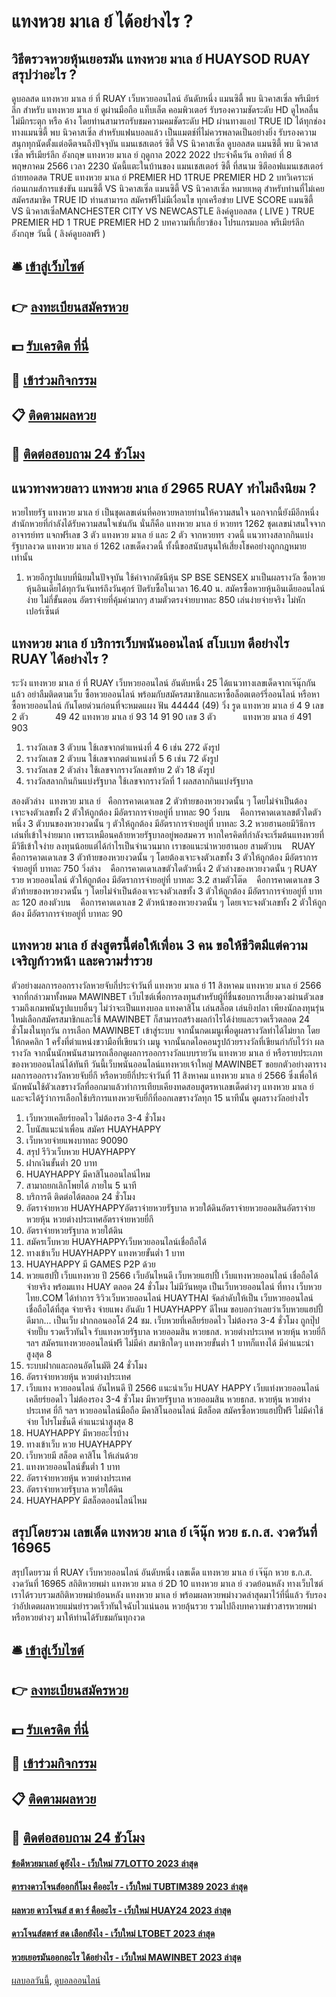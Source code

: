 # แทงหวย มาเล ย์ ได้อย่างไร ?
## วิธีตรวจหวยหุ้นเยอรมัน แทงหวย มาเล ย์ HUAYSOD RUAY สรุปว่าอะไร ?
ดูบอลสด แทงหวย มาเล ย์ ที่ RUAY เว็บหวยออนไลน์ อันดับหนึ่ง แมนซิตี้ พบ นิวคาสเซิ่ล พรีเมียร์ลีก สำหรับ แทงหวย มาเล ย์ ดูผ่านมือถือ แท็บเล็ต คอมพิวเตอร์ รับรองความชัดระดับ HD ดูไหลลื่น ไม่มีกระตุก หรือ ค้าง โดยท่านสามารถรับชมความคมชัดระดับ HD ผ่านทางแอป TRUE ID ได้ทุกช่องทางแมนซิตี้ พบ นิวคาสเซิ่ล สำหรับแฟนบอลแล้ว เป็นแมตช์ที่ไม่ควรพลาดเป็นอย่างยิ่ง รับรองความสนุกทุกนัดตั้งแต่อดีตจนถึงปัจจุบัน
แมนเชสเตอร์ ซิตี้ VS นิวคาสเซิ่ล
ดูบอลสด แมนซิตี้ พบ นิวคาสเซิ่ล พรีเมียร์ลีก อังกฤษ แทงหวย มาเล ย์ ฤดูกาล 2022 2022 ประจำคืนวัน อาทิตย์ ที่ 8 พฤษภาคม 2566 เวลา 2230 นัดนี้แตะในบ้านของ แมนเชสเตอร์ ซิตี้ ที่สนาม ซิตีออฟแมนเชสเตอร์ ถ่ายทอดสด TRUE แทงหวย มาเล ย์ PREMIER HD 1TRUE PREMIER HD 2
บทวิเคราะห์ก่อนเกมส์การแข่งขัน แมนซิตี้ VS นิวคาสเซิ่ล
แมนซิตี้ VS นิวคาสเซิ่ล
หมายเหตุ สำหรับท่านที่ไม่เคยสมัครสมาชิค TRUE ID ท่านสามารถ สมัครฟรีไม่มีเงื่อนไข ทุกเครือข่าย
LIVE SCORE แมนซิตี้ VS นิวคาสเซิ่ลMANCHESTER CITY VS NEWCASTLE
ลิงค์ดูบอลสด ( LIVE )
 TRUE PREMIER HD 1 
 TRUE PREMIER HD 2 
บทความที่เกี่ยวข้อง
โปรแกรมบอล พรีเมียร์ลีก อังกฤษ วันนี้ ( ลิงค์ดูบอลฟรี )

## 🛎 [เข้าสู่เว็บไซต์](https://bit.ly/3BG5bNw)
## 👉 [ลงทะเบียนสมัครหวย](https://bit.ly/3BG5bNw)
## 💵 [รับเครดิต ที่นี่](https://bit.ly/3C3mvgS)
## 👑 [เข้าร่วมกิจกรรม](https://bit.ly/3C3mvgS)
## 📋 [ติดตามผลหวย](https://bit.ly/3C3mvgS)
## 📱 [ติดต่อสอบถาม 24 ชัวโมง](https://bit.ly/3C3mvgS)

## แนวทางหวยลาว แทงหวย มาเล ย์ 2965 RUAY ทำไมถึงนิยม ?
หวยไทยรัฐ แทงหวย มาเล ย์ เป็นชุดเลขเด่นที่คอหวยหลายท่านให้ความสนใจ นอกจากนี้ยังมีอีกหนึ่งสำนักหวยที่กำลังได้รับความสนใจเช่นกัน นั่นก็คือ แทงหวย มาเล ย์ หวยทร 1262 ชุดเลขน่าสนใจจากอาจารย์ทร แจกฟรีเลข 3 ตัว แทงหวย มาเล ย์ และ 2 ตัว จากหวยทร งวดนี้ แนวทางสลากกินแบ่งรัฐบาลงวด แทงหวย มาเล ย์ 1262 เลขเด็ดงวดนี้ ทั้งนี้ขอสนับสนุนให้เสี่ยงโชคอย่างถูกกฎหมายเท่านั้น
1. หวยอีกรูปแบบที่นิยมในปัจจุบัน ใช้ค่าจากดัชนีหุ้น SP BSE SENSEX มาเป็นผลรางวัล ซื้อหวยหุ้นอินเดียได้ทุกวันจันทร์ถึงวันศุกร์ ปิดรับซื้อในเวลา 16.40 น. สมัครซื้อหวยหุ้นอินเดียออนไลน์ง่าย ไม่กี่ขั้นตอน อัตราจ่ายที่คุ้มค่ามากๆ สามตัวตรงจ่ายบาทละ 850 เล่นง่ายจ่ายจริง ไม่หักเปอร์เซ็นต์

## แทงหวย มาเล ย์ บริการเว็บพนันออนไลน์ สโบเบท ดีอย่างไร RUAY ได้อย่างไร ?
ระวัง แทงหวย มาเล ย์ ที่ RUAY เว็บหวยออนไลน์ อันดับหนึ่ง 25
ได้แนวทางเลขเด็ดจากเจ๊นุ๊กกันแล้ว อย่าลืมติดตามเว็บ ซื้อหวยออนไลน์ พร้อมกับสมัครสมาชิกและหาซื้อล็อตเตอร์รี่ออนไลน์ หรือหาซื้อหวยออนไลน์ กันโดยด่วนก่อนที่จะหมดแผง
ฟัน 44444 (49)
วิ่ง รูด แทงหวย มาเล ย์ 4 9
เลข 2 ตัว           49 42 แทงหวย มาเล ย์ 93 14 91 90
เลข 3 ตัว           แทงหวย มาเล ย์ 491 903
1. รางวัลเลข 3 ตัวบน ใช้เลขจากตำแหน่งที่ 4 6 เช่น 272 ดังรูป
2. รางวัลเลข 2 ตัวบน ใช้เลขจากตตำแหน่งที่ 5 6 เช่น 72 ดังรูป
3. รางวัลเลข 2 ตัวล่าง ใช้เลขจากรางวัลเลขท้าย 2 ตัว 18 ดังรูป
4. รางวัลสลากกินกินแบ่งรัฐบาล ใช้เลขจากรางวัลที่ 1 ผลสลากกินแบ่งรัฐบาล

สองตัวล่าง  แทงหวย มาเล ย์   คือการคาดเดาเลข 2 ตัวท้ายของหวยงวดนั้น ๆ โดยไม่จำเป็นต้องเจาะจงตัวเลขทั้ง 2 ตัวให้ถูกต้อง มีอัตราการจ่ายอยู่ที่ บาทละ 90
วิ่งบน    คือการคาดเดาเลขตัวใดตัวหนึ่ง 3 ตัวบนของหวยงวดนั้น ๆ ตัวให้ถูกต้อง มีอัตราการจ่ายอยู่ที่ บาทละ 3.2
หวยฮานอยมีวิธีการเล่นที่เข้าใจง่ายมาก เพราะเหมือนคล้ายหวยรัฐบาลอยู่พอสมควร หากใครคิดที่กำลังจะเริ่มต้นแทงหวยที่มีวิธีเข้าใจง่าย ลงทุนน้อยแต่ได้กำไรเป็นจำนวนมาก เราขอแนะนำหวยฮานอย
สามตัวบน    RUAY คือการคาดเดาเลข 3 ตัวท้ายของหวยงวดนั้น ๆ โดยต้องเจาะจงตัวเลขทั้ง 3 ตัวให้ถูกต้อง มีอัตราการจ่ายอยู่ที่ บาทละ 750
วิ่งล่าง    คือการคาดเดาเลขตัวใดตัวหนึ่ง 2 ตัวล่างของหวยงวดนั้น ๆ RUAY รวย หวยออนไลน์ ตัวให้ถูกต้อง มีอัตราการจ่ายอยู่ที่ บาทละ 3.2
สามตัวโต๊ด    คือการคาดเดาเลข 3 ตัวท้ายของหวยงวดนั้น ๆ โดยไม่จำเป็นต้องเจาะจงตัวเลขทั้ง 3 ตัวให้ถูกต้อง มีอัตราการจ่ายอยู่ที่ บาทละ 120
สองตัวบน    คือการคาดเดาเลข 2 ตัวหน้าของหวยงวดนั้น ๆ โดยเจาะจงตัวเลขทั้ง 2 ตัวให้ถูกต้อง มีอัตราการจ่ายอยู่ที่ บาทละ 90

## แทงหวย มาเล ย์ ส่งสูตรนี้ต่อให้เพื่อน 3 คน ขอให้ชีวิตมีแต่ความเจริญก้าวหน้า และความร่ำรวย
ตัวอย่างผลการออกรางวัลหวยจับกี่ประจำวันที่ แทงหวย มาเล ย์ 11 สิงหาคม แทงหวย มาเล ย์ 2566
จากที่กล่าวมาทั้งหมด MAWINBET เว็บไซต์เพื่อการลงทุนสำหรับผู้ที่ชื่นชอบการเสี่ยงดวงผ่านตัวเลขรวมถึงเกมพนันรูปแบบอื่นๆ ไม่ว่าจะเป็นแทงบอล แทงคาสิโน เล่นสล็อต เล่นยิงปลา เพียงนักลงทุนรุ่นใหม่เลือกสมัครสมาชิกและใช้ MAWINBET ก็สามารถสร้างผลกำไรได้ง่ายและรวดเร็วตลอด 24 ชั่วโมงในทุกวัน
การเลือก MAWINBET เข้าสู่ระบบ จากนั้นกดเมนูเพื่อดูผลรางวัลทำได้ไม่ยาก โดยให้กดคลิก 1 ครั้งที่ตำแหน่งขวามือที่เขียนว่า เมนู จากนั้นกดไอคอนรูปถ้วยรางวัลที่เขียนกำกับไว้ว่า ผลรางวัล จากนั้นนักพนันสามารถเลือกดูผลการออกรางวัลแบบรายวัน แทงหวย มาเล ย์ หรือรายประเภทของหวยออนไลน์ได้ทันที
วันนี้เว็บพนันออนไลน์แทงหวยเจ้าใหญ่ MAWINBET ขอยกตัวอย่างตารางผลการออกรางวัลหวยจับยี่กี หรือหวยยีกี่ประจำวันที่ 11 สิงหาคม แทงหวย มาเล ย์ 2566 ซึ่งเพื่อให้นักพนันใช้ตัวเลขรางวัลที่ออกมาแล้วทำการเทียบเคียงทดสอบสูตรหาเลขเด็ดต่างๆ แทงหวย มาเล ย์ และจะได้รู้ว่าการเลือกใช้บริการแทงหวยจับยี่กีที่ออกเลขรางวัลทุก 15 นาทีนั้น ดูผลรางวัลอย่างไร
1. เว็บหวยเคลียร์ยอดไว ไม่ต้องรอ 3-4 ชั่วโมง
2. โบนัสแนะนำเพื่อน สมัคร HUAYHAPPY
3. เว็บหวยจ่ายแพงบาทละ 90090
4. สรุป รีวิวเว็บหวย HUAYHAPPY
5. ฝากเงินขั้นต่ำ 20 บาท
6. HUAYHAPPY มีคาสิโนออนไลน์ไหม
7. สามาถยกเลิกโพยได้ ภายใน 5 นาที
8. บริการดี ติดต่อได้ตลอด 24 ชั่วโมง
9. อัตราจ่ายหวย HUAYHAPPYอัตราจ่ายหวยรัฐบาล หวยใต้ดินอัตราจ่ายหวยออมสินอัตราจ่ายหวยหุ้น หวยต่างประเทศอัตราจ่ายหวยยี่กี
10. อัตราจ่ายหวยรัฐบาล หวยใต้ดิน
11. สมัครเว็บหวย HUAYHAPPYเว็บหวยออนไลน์เชื่อถือได้
12. ทางเข้าเว็บ HUAYHAPPY แทงหวยขั้นต่ำ 1 บาท
13. HUAYHAPPY มี GAMES P2P ด้วย
14. หวยแฮปปี้ เว็บแทงหวย ปี 2566 เว็บอันไหนดี เว็บหวยแฮปปี้ เว็บแทงหวยออนไลน์ เชื่อถือได้ จ่ายจริง พร้อมแทง HUAY ตลอด 24 ชั่วโมง ไม่มีวันหยุด เป็นเว็บหวยออนไลน์ ที่ทาง เว็บหวยไทย.COM ได้ทำการ ริวิวเว็บหวยออนไลน์ HUAYTHAI จัดลำดับให้เป็น เว็บหวยออนไลน์ เชื่อถือได้ที่สุด จ่ายจริง จ่ายแพง อันดับ 1 HUAYHAPPY ดีไหม ขอบอกว่าเลยว่าเว็บหวยแฮปปี้ดีมาก… เป็นเว็บ ฝากถอนออโต้ 24 ชม. เว็บหวยที่เคลียร์ยอดไว ไม่ต้องรอ 3-4 ชั่วโมง ถูกปุ๊ป จ่ายปั๊บ รวดเร็วทันใจ รับแทงหวยรัฐบาล หวยออมสิน หวยธกส. หวยต่างประเทศ หวยหุ้น หวยยี่กี ฯลฯ สมัครแทงหวยออนไลน์ฟรี ไม่มีค่า สมาชิกใดๆ แทงหวยขั้นต่ำ 1 บาทก็แทงได้ มีค่าแนะนำสูงสุด 8
15. ระบบฝากและถอนอัตโนมัติ 24 ชั่วโมง
16. อัตราจ่ายหวยหุ้น หวยต่างประเทศ
17. เว็บแทง หวยออนไลน์ อันไหนดี ปี 2566 แนะนำเว็บ HUAY HAPPY เว็บแท่งหวยออนไลน์ เคลียร์ยอดไว ไม่ต้องรอง 3-4 ชั่วโมง มีหวยรัฐบาล หวยออมสิน หวยธกส. หวยหุ้น หวยต่างประเทศ ยี่กี ฯลฯ หวยออนไลน์มือถือ มีคาสิโนออนไลน์ มีสล็อต สมัครซื้อหวยแฮปปี้ฟรี ไม่มีค่าใช้จ่าย โปรโมชั่นดี ค่าแนะนำสูงสุด 8
18. HUAYHAPPY มีหวยอะไรบ้าง
19. ทางเข้าเว็บ หวย HUAYHAPPY
20. เว็บหวยมี สล็อต คาสิโน ให้เล่นด้วย
21. แทงหวยออนไลน์ขั้นต่ำ 1 บาท
22. อัตราจ่ายหวยหุ้น หวยต่างประเทศ
23. อัตราจ่ายหวยรัฐบาล หวยใต้ดิน
24. HUAYHAPPY มีสล็อตออนไลน์ไหม

## สรุปโดยรวม เลขเด็ด แทงหวย มาเล ย์ เจ๊นุ๊ก หวย ธ.ก.ส. งวดวันที่ 16965
สรุปโดยรวม ที่ RUAY เว็บหวยออนไลน์ อันดับหนึ่ง เลขเด็ด แทงหวย มาเล ย์ เจ๊นุ๊ก หวย ธ.ก.ส. งวดวันที่ 16965 สถิติหวยพม่า แทงหวย มาเล ย์ 2D 10 แทงหวย มาเล ย์ งวดย้อนหลัง ทางเว็บไซต์เราได้รวบรวมสถิติหวยพม่าย้อนหลัง แทงหวย มาเล ย์ พร้อมผลหวยพม่างวดล่าสุดมาไว้ที่นี่แล้ว รับรองว่าอัปเดตผลหวยแม่นยำรวดเร็วทันใจฉับไวแน่นอน หวยลุ้นรวย รวมไปถึงบทความข่าวสารหวยพม่าหรือหวยต่างๆ มาให้ท่านได้รับชมกันทุกงวด

## 🛎 [เข้าสู่เว็บไซต์](https://bit.ly/3BG5bNw)
## 👉 [ลงทะเบียนสมัครหวย](https://bit.ly/3BG5bNw)
## 💵 [รับเครดิต ที่นี่](https://bit.ly/3C3mvgS)
## 👑 [เข้าร่วมกิจกรรม](https://bit.ly/3C3mvgS)
## 📋 [ติดตามผลหวย](https://bit.ly/3C3mvgS)
## 📱 [ติดต่อสอบถาม 24 ชัวโมง](https://bit.ly/3C3mvgS)

#### [ข้อดีหวยมาเลย์ ดูยังไง - เว็บใหม่ 77LOTTO 2023 ล่าสุด](https://atom.io/themes/ข้อดีหวยมาเลย์%20ดูยังไง%20-%20เว็บใหม่%2077lotto%202023%20ล่าสุด)
#### [ตารางดาวโจนส์ออกกี่โมง คืออะไร - เว็บใหม่ TUBTIM389 2023 ล่าสุด](https://atom.io/themes/ตารางดาวโจนส์ออกกี่โมง%20คืออะไร%20-%20เว็บใหม่%20tubtim389%202023%20ล่าสุด)
#### [ผลหวย ดาวโจนส์ ส ตา ร์ คืออะไร - เว็บใหม่ HUAY24 2023 ล่าสุด](https://atom.io/themes/ผลหวย%20ดาวโจนส์%20ส%20ตา%20ร์%20คืออะไร%20-%20เว็บใหม่%20huay24%202023%20ล่าสุด)
#### [ดาวโจนส์สตาร์ สด เลือกยังไง - เว็บใหม่ LTOBET 2023 ล่าสุด](https://atom.io/themes/ดาวโจนส์สตาร์%20สด%20เลือกยังไง%20-%20เว็บใหม่%20ltobet%202023%20ล่าสุด)
#### [หวยเยอรมันออกอะไร ได้อย่างไร - เว็บใหม่ MAWINBET 2023 ล่าสุด](https://atom.io/themes/หวยเยอรมันออกอะไร%20ได้อย่างไร%20-%20เว็บใหม่%20mawinbet%202023%20ล่าสุด)

[ผลบอลวันนี้](https://siamsport.tv "ผลบอลวันนี้"), [ดูบอลออนไลน์](https://siamsport.tv/ดูบอลสด "ดูบอลออนไลน์")